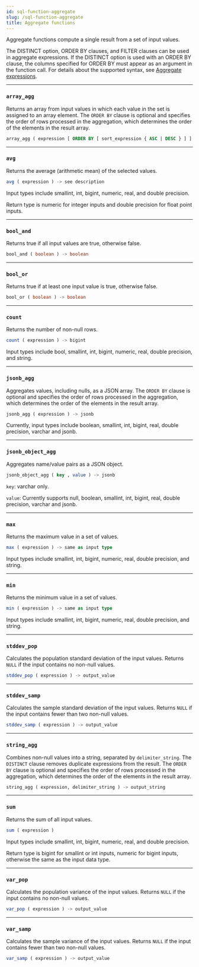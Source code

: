 ```yaml
---
id: sql-function-aggregate
slug: /sql-function-aggregate
title: Aggregate functions
---
```


Aggregate functions compute a single result from a set of input values.

The DISTINCT option, ORDER BY clauses, and FILTER clauses can be used in aggregate expressions. If the DISTINCT option is used with an ORDER BY clause, the columns specified for ORDER BY must appear as an argument in the function call. For details about the supported syntax, see [Aggregate expressions](/sql/query-syntax/query-syntax-value-exp.md/#aggregate-expressions).

---  

### `array_agg`

Returns an array from input values in which each value in the set is assigned to an array element. The `ORDER BY` clause is optional and specifies the order of rows processed in the aggregation, which determines the order of the elements in the result array.

```sql title=Syntax
array_agg ( expression [ ORDER BY [ sort_expression { ASC | DESC } ] ] ) -> output_array       
```  

---  

### `avg`

Returns the average (arithmetic mean) of the selected values.

```sql title=Syntax
avg ( expression ) -> see description   
```  

Input types include smallint, int, bigint, numeric, real, and double precision.

Return type is numeric for integer inputs and double precision for float point inputs.

---  

### `bool_and`

Returns true if all input values are true, otherwise false.

```sql title=Syntax
bool_and ( boolean ) -> boolean
```

---  

### `bool_or`

Returns true if at least one input value is true, otherwise false.

```sql title=Syntax
bool_or ( boolean ) -> boolean
```

---  

### `count`

Returns the number of non-null rows.

```sql title=Syntax  
count ( expression ) -> bigint    
```  

Input types include bool, smallint, int, bigint, numeric, real, double precision, and string.  

---  

### `jsonb_agg`

Aggregates values, including nulls, as a JSON array. The `ORDER BY` clause is optional and specifies the order of rows processed in the aggregation, which determines the order of the elements in the result array.

```sql title=Syntax  
jsonb_agg ( expression ) -> jsonb    
```

Currently, input types include boolean, smallint, int, bigint, real, double precision, varchar and jsonb.

---  

### `jsonb_object_agg`

Aggregates name/value pairs as a JSON object.

```sql title=Syntax  
jsonb_object_agg ( key , value ) -> jsonb   
```

`key`: varchar only.

`value`: Currently supports null, boolean, smallint, int, bigint, real, double precision, varchar and jsonb.

---  

### `max`

Returns the maximum value in a set of values.  

```sql title=Syntax
max ( expression ) -> same as input type    
```  

Input types include smallint, int, bigint, numeric, real, double precision, and string.  

---  

### `min`

Returns the minimum value in a set of values.  

```sql title=Syntax
min ( expression ) -> same as input type  
```  

Input types include smallint, int, bigint, numeric, real, double precision, and string.  

---  

### `stddev_pop`

Calculates the population standard deviation of the input values. Returns `NULL` if the input contains no non-null values.  

```sql title=Syntax
stddev_pop ( expression ) -> output_value
```

---  

### `stddev_samp`

Calculates the sample standard deviation of the input values. Returns `NULL` if the input contains fewer than two non-null values.  

```sql title=Syntax
stddev_samp ( expression ) -> output_value
```

---  

### `string_agg`

Combines non-null values into a string, separated by `delimiter_string`. The `DISTINCT` clause removes duplicate expressions from the result. The `ORDER BY` clause is optional and specifies the order of rows processed in the aggregation, which determines the order of the elements in the result array. 

```sql title=Syntax
string_agg ( expression, delimiter_string ) -> output_string  
```

---  

### `sum`

Returns the sum of all input values.  

```sql title=Syntax
sum ( expression )  
```

Input types include smallint, int, bigint, numeric, real, and double precision.

Return type is bigint for smallint or int inputs, numeric for bigint inputs, otherwise the same as the input data type.

---  

### `var_pop`

Calculates the population variance of the input values. Returns `NULL` if the input contains no non-null values.

```sql title=Syntax
var_pop ( expression ) -> output_value
```

---  

### `var_samp`

Calculates the sample variance of the input values. Returns `NULL` if the input contains fewer than two non-null values.

```sql title=Syntax
var_samp ( expression ) -> output_value
```
